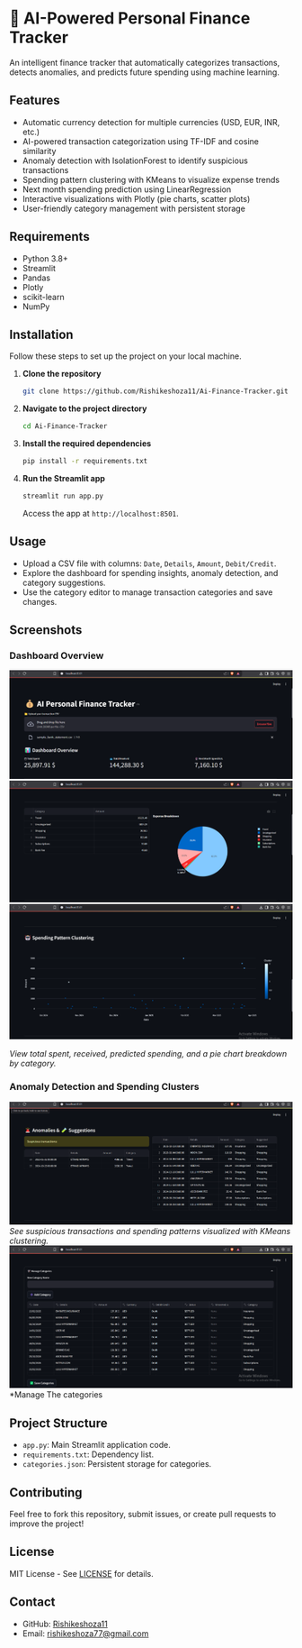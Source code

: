 # 💸 AI-Powered Personal Finance Tracker

An intelligent finance tracker that automatically categorizes transactions, detects anomalies, and predicts future spending using machine learning.

## Features
- Automatic currency detection for multiple currencies (USD, EUR, INR, etc.)
- AI-powered transaction categorization using TF-IDF and cosine similarity
- Anomaly detection with IsolationForest to identify suspicious transactions
- Spending pattern clustering with KMeans to visualize expense trends
- Next month spending prediction using LinearRegression
- Interactive visualizations with Plotly (pie charts, scatter plots)
- User-friendly category management with persistent storage

## Requirements
- Python 3.8+
- Streamlit
- Pandas
- Plotly
- scikit-learn
- NumPy

## Installation

Follow these steps to set up the project on your local machine.

1. **Clone the repository**  
   ```bash
   git clone https://github.com/Rishikeshoza11/Ai-Finance-Tracker.git
   ```

2. **Navigate to the project directory**  
   ```bash
   cd Ai-Finance-Tracker
   ```

3. **Install the required dependencies**  
   ```bash
   pip install -r requirements.txt
   ```

4. **Run the Streamlit app**  
   ```bash
   streamlit run app.py
   ```
   Access the app at `http://localhost:8501`.

## Usage
- Upload a CSV file with columns: `Date`, `Details`, `Amount`, `Debit/Credit`.
- Explore the dashboard for spending insights, anomaly detection, and category suggestions.
- Use the category editor to manage transaction categories and save changes.

## Screenshots

### Dashboard Overview
![Dashboard Overview](https://github.com/Rishikeshoza11/Ai-Finance-Tracker/blob/ca7215fec395d5ca00136fa6a687bad374959bbc/Screenshot1.png) 
![Expense Breakdown](https://github.com/Rishikeshoza11/Ai-Finance-Tracker/blob/7346001e4818f9713137f4b87937536a81e8d593/Screenshot2.png) 
![Spending Pattern Clustering](https://github.com/Rishikeshoza11/Ai-Finance-Tracker/blob/4d2d5badc16b79312eacc692689a065d365bf320/screenshot3.png) 


*View total spent, received, predicted spending, and a pie chart breakdown by category.*

### Anomaly Detection and Spending Clusters
![Anomaly Detection and Clusters](https://github.com/Rishikeshoza11/Ai-Finance-Tracker/blob/85eb066ac09c0e0b221e528503621676ae05fe98/screenshot4.png)  
*See suspicious transactions and spending patterns visualized with KMeans clustering.*
![Manage Categories](https://github.com/Rishikeshoza11/Ai-Finance-Tracker/blob/543a0b461de97cd3bc17431f75e1cc1797ea20a5/screenshot5.png)
*Manage The categories

## Project Structure
- `app.py`: Main Streamlit application code.
- `requirements.txt`: Dependency list.
- `categories.json`: Persistent storage for categories.

## Contributing
Feel free to fork this repository, submit issues, or create pull requests to improve the project!

## License
MIT License - See [LICENSE](LICENSE) for details.

## Contact
- GitHub: [Rishikeshoza11](https://github.com/Rishikeshoza11)
- Email: rishikeshoza77@gmail.com
